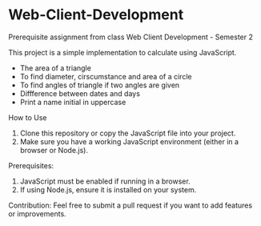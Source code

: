 # Web-Client-Development
Prerequisite assignment from class Web Client Development - Semester 2

This project is a simple implementation to calculate using JavaScript.
- The area of a triangle 
- To find diameter, cirscumstance and area of a circle
- To find angles of triangle if two angles are given
- Diffference between dates and days
- Print a name initial in uppercase

How to Use
1. Clone this repository or copy the JavaScript file into your project.
2. Make sure you have a working JavaScript environment (either in a browser or Node.js).

Prerequisites:
1. JavaScript must be enabled if running in a browser.
2. If using Node.js, ensure it is installed on your system.

Contribution:
Feel free to submit a pull request if you want to add features or improvements.
